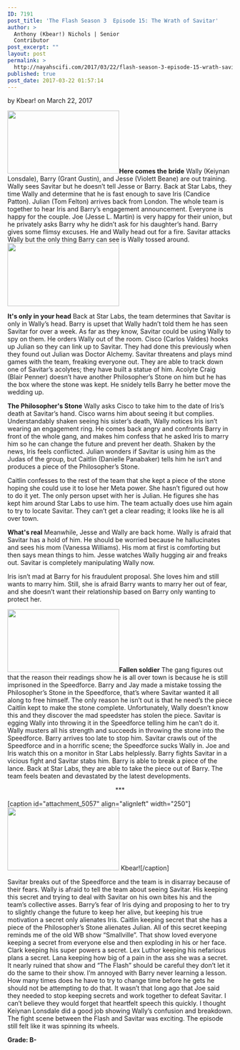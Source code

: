 ```yaml
---
ID: 7191
post_title: 'The Flash Season 3  Episode 15: The Wrath of Savitar'
author: >
  Anthony (Kbear!) Nichols | Senior
  Contributor
post_excerpt: ""
layout: post
permalink: >
  http://nayahscifi.com/2017/03/22/flash-season-3-episode-15-wrath-savitar/
published: true
post_date: 2017-03-22 01:57:14
---
```

by Kbear! on March 22, 2017

<img class="alignleft size-thumbnail wp-image-7211" src="http://nayahscifi.com/wp-content/uploads/2017/03/flash_barry_iris_engagement-250x141.jpeg" alt="" width="250" height="141" /><strong>Here comes the bride</strong>
Wally (Keiynan Lonsdale), Barry (Grant Gustin), and Jesse (Violett Beane) are out training. Wally sees Savitar but he doesn’t tell Jesse or Barry. Back at Star Labs, they time Wally and determine that he is fast enough to save Iris (Candice Patton). Julian (Tom Felton) arrives back from London. The whole team is together to hear Iris and Barry’s engagement announcement. Everyone is happy for the couple. Joe (Jesse L. Martin) is very happy for their union, but he privately asks Barry why he didn’t ask for his daughter’s hand. Barry gives some flimsy excuses. He and Wally head out for a fire. Savitar attacks Wally but the only thing Barry can see is Wally tossed around.
<img class="size-thumbnail wp-image-7214 alignright" src="http://nayahscifi.com/wp-content/uploads/2017/03/flash_julian_connects_savitar-250x141.jpeg" alt="" width="250" height="141" />

<strong>It's only in your head</strong>
Back at Star Labs, the team determines that Savitar is only in Wally’s head. Barry is upset that Wally hadn’t told them he has seen Savitar for over a week. As far as they know, Savitar could be using Wally to spy on them. He orders Wally out of the room. Cisco (Carlos Valdes) hooks up Julian so they can link up to Savitar. They had done this previously when they found out Julian was Doctor Alchemy. Savitar threatens and plays mind games with the team, freaking everyone out. They are able to track down one of Savitar’s acolytes; they have built a statue of him. Acolyte Craig (Blair Penner) doesn’t have another Philosopher’s Stone on him but he has the box where the stone was kept. He snidely tells Barry he better move the wedding up.

<strong>The Philosopher's Stone</strong>
Wally asks Cisco to take him to the date of Iris’s death at Savitar’s hand. Cisco warns him about seeing it but complies. Understandably shaken seeing his sister’s death, Wally notices Iris isn’t wearing an engagement ring. He comes back angry and confronts Barry in front of the whole gang, and makes him confess that he asked Iris to marry him so he can change the future and prevent her death. Shaken by the news, Iris feels conflicted. Julian wonders if Savitar is using him as the Judas of the group, but Caitlin (Danielle Panabaker) tells him he isn’t and produces a piece of the Philosopher’s Stone.

Caitlin confesses to the rest of the team that she kept a piece of the stone hoping she could use it to lose her Meta power. She hasn’t figured out how to do it yet. The only person upset with her is Julian. He figures she has kept him around Star Labs to use him. The team actually does use him again to try to locate Savitar. They can’t get a clear reading; it looks like he is all over town.

<strong>What's real</strong>
Meanwhile, Jesse and Wally are back home. Wally is afraid that Savitar has a hold of him. He should be worried because he hallucinates and sees his mom (Vanessa Williams). His mom at first is comforting but then says mean things to him. Jesse watches Wally hugging air and freaks out. Savitar is completely manipulating Wally now.

Iris isn’t mad at Barry for his fraudulent proposal. She loves him and still wants to marry him. Still, she is afraid Barry wants to marry her out of fear, and she doesn’t want their relationship based on Barry only wanting to protect her.

<img class="alignleft size-thumbnail wp-image-7216" src="http://nayahscifi.com/wp-content/uploads/2017/03/flash_barry_hurt-250x141.jpeg" alt="" width="250" height="141" /><strong>Fallen soldier</strong>
The gang figures out that the reason their readings show he is all over town is because he is still imprisoned in the Speedforce. Barry and Jay made a mistake tossing the Philosopher’s Stone in the Speedforce, that’s where Savitar wanted it all along to free himself. The only reason he isn’t out is that he need’s the piece Caitlin kept to make the stone complete. Unfortunately, Wally doesn’t know this and they discover the mad speedster has stolen the piece. Savitar is egging Wally into throwing it in the Speedforce telling him he can’t do it. Wally musters all his strength and succeeds in throwing the stone into the Speedforce. Barry arrives too late to stop him. Savitar crawls out of the Speedforce and in a horrific scene; the Speedforce sucks Wally in. Joe and Iris watch this on a monitor in Star Labs helplessly. Barry fights Savitar in a vicious fight and Savitar stabs him. Barry is able to break a piece of the lance. Back at Star Labs, they are able to take the piece out of Barry. The team feels beaten and devastated by the latest developments.
<p style="text-align: center;">***</p>


[caption id="attachment_5057" align="alignleft" width="250"]<img class="wp-image-5057 size-thumbnail" src="http://nayahscifi.com/wp-content/uploads/2017/01/KBear-250x141.png" alt="" width="250" height="141" /> Kbear![/caption]

Savitar breaks out of the Speedforce and the team is in disarray because of their fears. Wally is afraid to tell the team about seeing Savitar. His keeping this secret and trying to deal with Savitar on his own bites his and the team’s collective asses. Barry’s fear of Iris dying and proposing to her to try to slightly change the future to keep her alive, but keeping his true motivation a secret only alienates Iris. Caitlin keeping secret that she has a piece of the Philosopher’s Stone alienates Julian. All of this secret keeping reminds me of the old WB show “Smallville”. That show loved everyone keeping a secret from everyone else and then exploding in his or her face. Clark keeping his super powers a secret. Lex Luthor keeping his nefarious plans a secret. Lana keeping how big of a pain in the ass she was a secret. It nearly ruined that show and “The Flash” should be careful they don’t let it do the same to their show. I’m annoyed with Barry never learning a lesson. How many times does he have to try to change time before he gets he should not be attempting to do that. It wasn’t that long ago that Joe said they needed to stop keeping secrets and work together to defeat Savitar. I can’t believe they would forget that heartfelt speech this quickly. I thought Keiynan Lonsdale did a good job showing Wally’s confusion and breakdown. The fight scene between the Flash and Savitar was exciting. The episode still felt like it was spinning its wheels.

<strong>Grade: B-</strong>